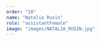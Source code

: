 ```yaml
---
order: "18"
name: "Natalia Rusin"
role: "assistantFemale"
image: "images/NATALIA_RUSIN.jpg"    
---
```

